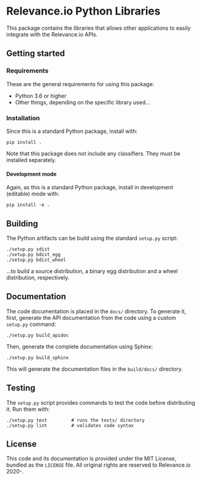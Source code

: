 # Relevance.io Python Libraries

This package contains the libraries that allows other applications to easily integrate
with the Relevance.io APIs.

## Getting started

### Requirements

These are the general requirements for using this package:

- Python 3.6 or higher
- Other things, depending on the specific library used...

### Installation

Since this is a standard Python package, install with:

    pip install .

Note that this package does not include any classifiers. They must be installed separately.

#### Development mode

Again, as this is a standard Python package, install in development (editable) mode with:

    pip install -e .

## Building

The Python artifacts can be build using the standard `setup.py` script:

    ./setup.py sdist
    ./setup.py bdist_egg
    ./setup.py bdist_wheel

...to build a source distribution, a binary egg distribution and a wheel distribution, respectively.

## Documentation

The code documentation is placed in the `docs/` directory. To generate it, first, generate
the API documentation from the code using a custom `setup.py` command:

    ./setup.py build_apidoc

Then, generate the complete documentation using Sphinx:

    ./setup.py build_sphinx

This will generate the documentation files in the `build/docs/` directory.

## Testing

The `setup.py` script provides commands to test the code before distributing it. Run
them with:

    ./setup.py test         # runs the tests/ directory
    ./setup.py lint         # validates code syntax

## License

This code and its documentation is provided under the MIT License, bundled as the `LICENSE`
file. All original rights are reserved to Relevance.io 2020-.
